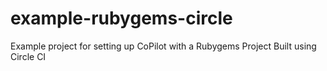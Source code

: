 # example-rubygems-circle
Example project for setting up CoPilot with a Rubygems Project Built using Circle CI
